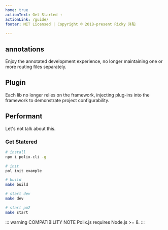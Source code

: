 ```yaml
---
home: true
actionText: Get Started →
actionLink: /guide/
footer: MIT Licensed | Copyright © 2018-present Ricky 泽阳

---
```


<div style="text-align: center">
</div>

<div class="features">
  <div class="feature">
    <h2>annotations</h2>
    <p>Enjoy the annotated development experience, no longer maintaining one or more routing files separately.</p>
  </div>
  <div class="feature">
    <h2>Plugin</h2>
    <p>Each lib no longer relies on the framework, injecting plug-ins into the framework to demonstrate project configurability.</p>
  </div>
  <div class="feature">
    <h2>Performant</h2>
    <p>Let's not talk about this.</p>
  </div>
</div>

### Get Statered

```bash
# install
npm i polix-cli -g

# init
pol init example

# build
make build

# start dev
make dev

# start pm2
make start
```

::: warning COMPATIBILITY NOTE
Polix.js requires Node.js >= 8.
:::